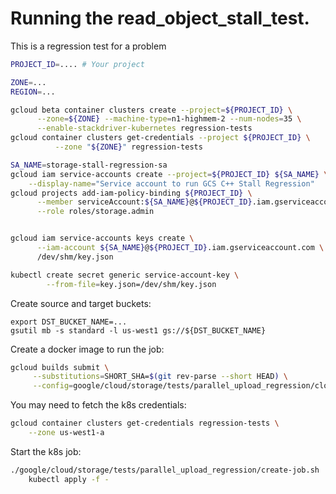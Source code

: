 # Running the read_object_stall_test.

This is a regression test for a problem


```bash
PROJECT_ID=.... # Your project

ZONE=...
REGION=...

gcloud beta container clusters create --project=${PROJECT_ID} \
      --zone=${ZONE} --machine-type=n1-highmem-2 --num-nodes=35 \
      --enable-stackdriver-kubernetes regression-tests
gcloud container clusters get-credentials --project ${PROJECT_ID} \
          --zone "${ZONE}" regression-tests

SA_NAME=storage-stall-regression-sa
gcloud iam service-accounts create --project=${PROJECT_ID} ${SA_NAME} \
    --display-name="Service account to run GCS C++ Stall Regression"
gcloud projects add-iam-policy-binding ${PROJECT_ID} \
      --member serviceAccount:${SA_NAME}@${PROJECT_ID}.iam.gserviceaccount.com \
      --role roles/storage.admin


gcloud iam service-accounts keys create \
      --iam-account ${SA_NAME}@${PROJECT_ID}.iam.gserviceaccount.com \
      /dev/shm/key.json

kubectl create secret generic service-account-key \
        --from-file=key.json=/dev/shm/key.json
```

Create source and target buckets:

```
export DST_BUCKET_NAME=...
gsutil mb -s standard -l us-west1 gs://${DST_BUCKET_NAME}
```

Create a docker image to run the job:

```sh
gcloud builds submit \
     --substitutions=SHORT_SHA=$(git rev-parse --short HEAD) \
     --config=google/cloud/storage/tests/parallel_upload_regression/cloudbuild.yaml
```

You may need to fetch the k8s credentials:

```sh
gcloud container clusters get-credentials regression-tests \
    --zone us-west1-a
```

Start the k8s job:

```sh
./google/cloud/storage/tests/parallel_upload_regression/create-job.sh | \
    kubectl apply -f -
```
